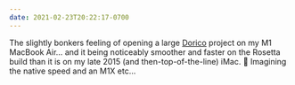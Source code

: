 ```yaml
---
date: 2021-02-23T20:22:17-0700
---
```


The slightly bonkers feeling of opening a large [Dorico](https://www.dorico.com) project on my M1 MacBook Air… and it being noticeably smoother and faster on the Rosetta build than it is on my late 2015 (and then-top-of-the-line) iMac. 🤯 Imagining the native speed and an M1X etc…